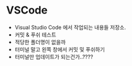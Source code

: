# VSCode
- Visual Studio Code 에서 작업되는 내용들 저장소.
- 커밋 & 푸쉬 테스트
- 적당한 폴더명이 없을까
- 터미널 말고 왼쪽 창에서 커밋 및 푸쉬하기
- 터미널만 업데이트가 되는건가..????